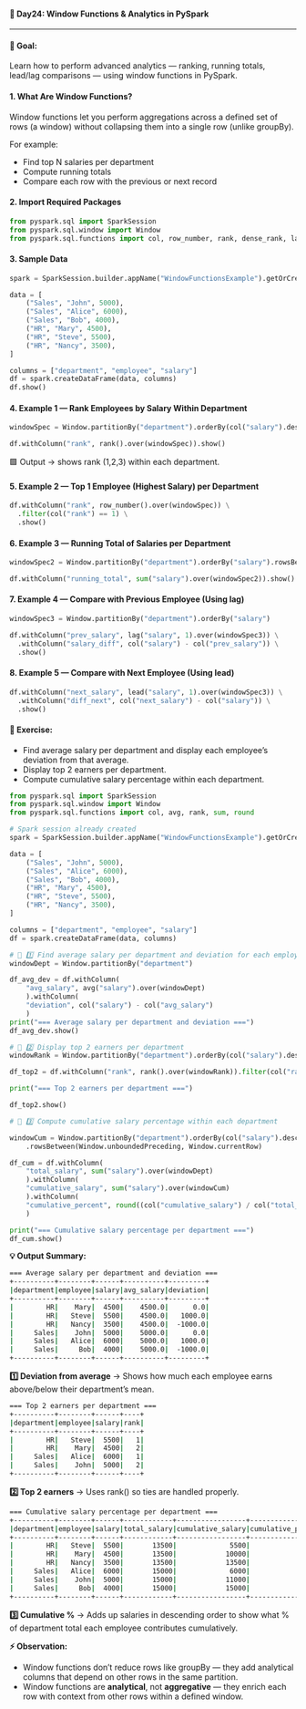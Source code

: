 #### 📘 Day24: Window Functions & Analytics in PySpark
---
#### 🎯 Goal:
Learn how to perform advanced analytics — ranking, running totals, lead/lag comparisons — using window functions in PySpark.
#### 1. What Are Window Functions?
Window functions let you perform aggregations across a defined set of rows (a window) without collapsing them into a single row (unlike groupBy).

For example:
- Find top N salaries per department
- Compute running totals
- Compare each row with the previous or next record
#### 2. Import Required Packages
``` python
from pyspark.sql import SparkSession
from pyspark.sql.window import Window
from pyspark.sql.functions import col, row_number, rank, dense_rank, lag, lead, sum
```
#### 3. Sample Data

``` python
spark = SparkSession.builder.appName("WindowFunctionsExample").getOrCreate()

data = [
    ("Sales", "John", 5000),
    ("Sales", "Alice", 6000),
    ("Sales", "Bob", 4000),
    ("HR", "Mary", 4500),
    ("HR", "Steve", 5500),
    ("HR", "Nancy", 3500),
]

columns = ["department", "employee", "salary"]
df = spark.createDataFrame(data, columns)
df.show()
```
#### 4. Example 1 — Rank Employees by Salary Within Department

``` python
windowSpec = Window.partitionBy("department").orderBy(col("salary").desc())

df.withColumn("rank", rank().over(windowSpec)).show()
```
🟩 Output → shows rank (1,2,3) within each department.

#### 5. Example 2 — Top 1 Employee (Highest Salary) per Department

``` python
df.withColumn("rank", row_number().over(windowSpec)) \
  .filter(col("rank") == 1) \
  .show()
```
#### 6. Example 3 — Running Total of Salaries per Department

``` python
windowSpec2 = Window.partitionBy("department").orderBy("salary").rowsBetween(Window.unboundedPreceding, 0)

df.withColumn("running_total", sum("salary").over(windowSpec2)).show()
```

#### 7. Example 4 — Compare with Previous Employee (Using lag)

``` python
windowSpec3 = Window.partitionBy("department").orderBy("salary")

df.withColumn("prev_salary", lag("salary", 1).over(windowSpec3)) \
  .withColumn("salary_diff", col("salary") - col("prev_salary")) \
  .show()
```

#### 8. Example 5 — Compare with Next Employee (Using lead)

``` python
df.withColumn("next_salary", lead("salary", 1).over(windowSpec3)) \
  .withColumn("diff_next", col("next_salary") - col("salary")) \
  .show()
```

#### 🧩 Exercise:

- Find average salary per department and display each employee’s deviation from that average. 
- Display top 2 earners per department. 
- Compute cumulative salary percentage within each department.

``` python
from pyspark.sql import SparkSession
from pyspark.sql.window import Window
from pyspark.sql.functions import col, avg, rank, sum, round

# Spark session already created
spark = SparkSession.builder.appName("WindowFunctionsExample").getOrCreate()

data = [
    ("Sales", "John", 5000),
    ("Sales", "Alice", 6000),
    ("Sales", "Bob", 4000),
    ("HR", "Mary", 4500),
    ("HR", "Steve", 5500),
    ("HR", "Nancy", 3500),
]

columns = ["department", "employee", "salary"]
df = spark.createDataFrame(data, columns)

# 🧩 1️⃣ Find average salary per department and deviation for each employee
windowDept = Window.partitionBy("department")

df_avg_dev = df.withColumn(
	"avg_salary", avg("salary").over(windowDept)
	).withColumn(
	"deviation", col("salary") - col("avg_salary")
	)
print("=== Average salary per department and deviation ===")
df_avg_dev.show()

# 🧩 2️⃣ Display top 2 earners per department
windowRank = Window.partitionBy("department").orderBy(col("salary").desc())

df_top2 = df.withColumn("rank", rank().over(windowRank)).filter(col("rank") <= 2)

print("=== Top 2 earners per department ===")

df_top2.show()

# 🧩 3️⃣ Compute cumulative salary percentage within each department

windowCum = Window.partitionBy("department").orderBy(col("salary").desc())\
	.rowsBetween(Window.unboundedPreceding, Window.currentRow)

df_cum = df.withColumn(
	"total_salary", sum("salary").over(windowDept)
	).withColumn(
	"cumulative_salary", sum("salary").over(windowCum)
	).withColumn(
	"cumulative_percent", round((col("cumulative_salary") / col("total_salary")) * 100, 2)
	)

print("=== Cumulative salary percentage per department ===")
df_cum.show()
```
**💡 Output Summary:**
``` bash
=== Average salary per department and deviation ===
+----------+--------+------+----------+---------+                               
|department|employee|salary|avg_salary|deviation|
+----------+--------+------+----------+---------+
|        HR|    Mary|  4500|    4500.0|      0.0|
|        HR|   Steve|  5500|    4500.0|   1000.0|
|        HR|   Nancy|  3500|    4500.0|  -1000.0|
|     Sales|    John|  5000|    5000.0|      0.0|
|     Sales|   Alice|  6000|    5000.0|   1000.0|
|     Sales|     Bob|  4000|    5000.0|  -1000.0|
+----------+--------+------+----------+---------+
```
**1️⃣ Deviation from average** → Shows how much each employee earns above/below their department’s mean.
``` bash
=== Top 2 earners per department ===
+----------+--------+------+----+
|department|employee|salary|rank|
+----------+--------+------+----+
|        HR|   Steve|  5500|   1|
|        HR|    Mary|  4500|   2|
|     Sales|   Alice|  6000|   1|
|     Sales|    John|  5000|   2|
+----------+--------+------+----+
```
**2️⃣ Top 2 earners** → Uses rank() so ties are handled properly.
``` bash
=== Cumulative salary percentage per department ===
+----------+--------+------+------------+-----------------+------------------+
|department|employee|salary|total_salary|cumulative_salary|cumulative_percent|
+----------+--------+------+------------+-----------------+------------------+
|        HR|   Steve|  5500|       13500|             5500|             40.74|
|        HR|    Mary|  4500|       13500|            10000|             74.07|
|        HR|   Nancy|  3500|       13500|            13500|             100.0|
|     Sales|   Alice|  6000|       15000|             6000|              40.0|
|     Sales|    John|  5000|       15000|            11000|             73.33|
|     Sales|     Bob|  4000|       15000|            15000|             100.0|
+----------+--------+------+------------+-----------------+------------------+
```
**3️⃣ Cumulative %** → Adds up salaries in descending order to show what % of department total each employee contributes cumulatively.

**⚡ Observation:**

- Window functions don’t reduce rows like groupBy — they add analytical columns that depend on other rows in the same partition.
- Window functions are **analytical**, not **aggregative** — they enrich each row with context from other rows within a defined window.